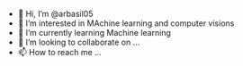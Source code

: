 - 👋 Hi, I’m @arbasil05
- 👀 I’m interested in MAchine learning and computer visions
- 🌱 I’m currently learning Machine learning
- 💞️ I’m looking to collaborate on ...
- 📫 How to reach me ...

<!---
arbasil05/arbasil05 is a ✨ special ✨ repository because its `README.md` (this file) appears on your GitHub profile.
You can click the Preview link to take a look at your changes.
--->
